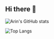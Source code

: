 ## Hi there 👋

<!--
**aringuzel/aringuzel** is a ✨ _special_ ✨ repository because its `README.md` (this file) appears on your GitHub profile.

Here are some ideas to get you started:

- 🔭 I’m currently working on ...
- 🌱 I’m currently learning ...
- 👯 I’m looking to collaborate on ...
- 🤔 I’m looking for help with ...
- 💬 Ask me about ...
- 📫 How to reach me: ...
- 😄 Pronouns: ...
- ⚡ Fun fact: ...
-->
![Arin's GitHub stats](https://github-readme-stats.vercel.app/api?username=aringuzel&show_icons=true&border_color=000)

![Top Langs](https://github-readme-stats.vercel.app/api/top-langs/?username=aringuzel&layout=donut)
